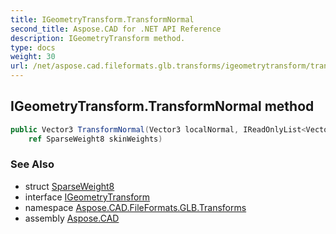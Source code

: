 ```yaml
---
title: IGeometryTransform.TransformNormal
second_title: Aspose.CAD for .NET API Reference
description: IGeometryTransform method. 
type: docs
weight: 30
url: /net/aspose.cad.fileformats.glb.transforms/igeometrytransform/transformnormal/
---
```

## IGeometryTransform.TransformNormal method

```csharp
public Vector3 TransformNormal(Vector3 localNormal, IReadOnlyList<Vector3> normalDeltas, 
    ref SparseWeight8 skinWeights)
```

### See Also

* struct [SparseWeight8](../../sparseweight8/)
* interface [IGeometryTransform](../)
* namespace [Aspose.CAD.FileFormats.GLB.Transforms](../../igeometrytransform/)
* assembly [Aspose.CAD](../../../)


